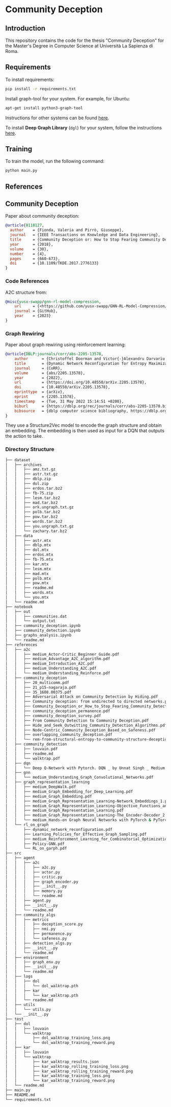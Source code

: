 # Community Deception

## Introduction

This repository contains the code for the thesis "Community Deception" for the Master's Degree in Computer Science at Università La Sapienza di Roma.

## Requirements

To install requirements:

```bash
pip install -r requirements.txt
```

Install graph-tool for your system. For example, for Ubuntu:

```bash
apt-get install python3-graph-tool
```

Instructions for other systems can be found [here](https://git.skewed.de/count0/graph-tool/-/wikis/installation-instructions).

To install **Deep Graph Library** (`dgl`) for your system, follow the instructions [here](<https://www.dgl.ai/pages/start.html>).

## Training

To train the model, run the following command:

```bash
python main.py
```

## References

## Community Deception

Paper about community deception:

```bibtex
@article{8118127,
  author    = {Fionda, Valeria and Pirrò, Giuseppe},
  journal   = {IEEE Transactions on Knowledge and Data Engineering}, 
  title     = {Community Deception or: How to Stop Fearing Community Detection Algorithms}, 
  year      = {2018},
  volume    = {30},
  number    = {4},
  pages     = {660-673},
  doi       = {10.1109/TKDE.2017.2776133}
}
```

### Code References

A2C structure from:

```bibtex
@misc{yusx-swapp/gnn-rl-model-compression,
    url     = {<https://github.com/yusx-swapp/GNN-RL-Model-Compression/tree/master>},
    journal = {GitHub}, 
    year    = {2023} 
}
```

### Graph Rewiring

Paper about graph rewiring using reinforcement learning:

```bibtex
@article{DBLP:journals/corr/abs-2205-13578,
    author      = {Christoffel Doorman and Victor{-}Alexandru Darvariu and Stephen Hailes and Mirco Musolesi},
    title       = {Dynamic Network Reconfiguration for Entropy Maximization using Deep Reinforcement Learning},
    journal     = {CoRR},
    volume      = {abs/2205.13578},
    year        = {2022},
    url         = {https://doi.org/10.48550/arXiv.2205.13578},
    doi         = {10.48550/arXiv.2205.13578},
    eprinttype  = {arXiv},
    eprint      = {2205.13578},
    timestamp   = {Tue, 31 May 2022 15:14:51 +0200},
    biburl      = {https://dblp.org/rec/journals/corr/abs-2205-13578.bib},
    bibsource   = {dblp computer science bibliography, https://dblp.org}
}
```

They use a Structure2Vec model to encode the graph structure and obtain an embedding. The embedding is then used as input for a DQN that outputs the action to take.
‌
### Directory Structure

```bash
├── dataset
│   ├── archives
│   │   ├── amz.txt.gz
│   │   ├── astr.txt.gz
│   │   ├── dblp.zip
│   │   ├── dol.zip
│   │   ├── erdos.tar.bz2
│   │   ├── fb-75.zip
│   │   ├── lesm.tar.bz2
│   │   ├── mad.tar.bz2
│   │   ├── ork.ungraph.txt.gz
│   │   ├── polb.tar.bz2
│   │   ├── pow.tar.bz2
│   │   ├── words.tar.bz2
│   │   ├── you.ungraph.txt.gz
│   │   └── zachary.tar.bz2
│   ├── data
│   │   ├── astr.mtx
│   │   ├── dblp.mtx
│   │   ├── dol.mtx
│   │   ├── erdos.mtx
│   │   ├── fb-75.mtx
│   │   ├── kar.mtx
│   │   ├── lesm.mtx
│   │   ├── mad.mtx
│   │   ├── polb.mtx
│   │   ├── pow.mtx
│   │   ├── readme.md
│   │   ├── words.mtx
│   │   └── you.mtx
│   └── readme.md
├── notebook
│   ├── out
│   │   ├── communities.dat
│   │   └── output.txt
│   ├── community_deception.ipynb
│   ├── community_detection.ipynb
│   ├── graphs_analysis.ipynb
│   └── readme.md
├── references
│   ├── a2c
│   │   ├── medium_Actor-Critic_Beginner_Guide.pdf
│   │   ├── medium_Advantage_A2C_algorithm.pdf
│   │   ├── medium_Introduction_A2C.pdf
│   │   ├── medium_Understanding_A2C.pdf
│   │   └── medium_Understanding_Reinforce.pdf
│   ├── community_deception
│   │   ├── 20_multicomm.pdf
│   │   ├── 21_p15-nagaraja.pdf
│   │   ├── 35_1608.00375.pdf
│   │   ├── Adversarial Attack on Community Detection by Hiding.pdf
│   │   ├── Community deception: from undirected to directed networks.pdf
│   │   ├── Community_Deception_or_How_to_Stop_Fearing_Community_Detection_Algorithms.pdf
│   │   ├── community_deception_permanence.pdf
│   │   ├── community_deception_survey.pdf
│   │   ├── From Community Detection to Community Deception.pdf
│   │   ├── Hide_and_Seek_Outwitting_Community_Detection_Algorithms.pdf
│   │   ├── Node-Centric_Community_Deception_Based_on_Safeness.pdf
│   │   ├── overlapping_community_deception.pdf
│   │   └── rem-from-structural-entropy-to-community-structure-deception-Paper.pdf
│   ├── community_detection
│   │   ├── louvain.pdf
│   │   ├── readme.md
│   │   └── walktrap.pdf
│   ├── dqn
│   │   └── Deep Q-Network with Pytorch. DQN _ by Unnat Singh _ Medium.pdf
│   ├── gnn
│   │   └── medium_Understanding_Graph_Convolutional_Networks.pdf
│   ├── graph_representation_learning
│   │   ├── medium_DeepWalk.pdf
│   │   ├── medium_Graph_Embedding_for_Deep_Learning.pdf
│   │   ├── medium_Graph_Embedding.pdf
│   │   ├── medium_Graph_Representation_Learning-Network_Embeddings_1.pdf
│   │   ├── medium_Graph_Representation_Learning-Objective_Functions_and_Encoders_3.pdf
│   │   ├── medium_Graph_Representation_Learning.pdf
│   │   ├── medium_Graph_Representation_Learning-The_Encoder-Decoder_2.pdf
│   │   └── medium_Hands-on Graph Neural Networks with PyTorch & PyTorch.pdf
│   └── rl_on_graph
│       ├── dynamic_network_reconfiguration.pdf
│       ├── Learning_Policies_for_Effective_Graph_Sampling.pdf
│       ├── medium_Reinforcement_Learning_for_Combinatorial_Optimization.pdf
│       ├── Policy-GNN.pdf
│       └── RL_on_garph.pdf
├── src
│   ├── agent
│   │   ├── a2c
│   │   │   ├── a2c.py
│   │   │   ├── actor.py
│   │   │   ├── critic.py
│   │   │   ├── graph_encoder.py
│   │   │   ├── __init__.py
│   │   │   ├── memory.py
│   │   │   └── readme.md
│   │   ├── agent.py
│   │   ├── __init__.py
│   │   └── readme.md
│   ├── community_algs
│   │   ├── metrics
│   │   │   ├── deception_score.py
│   │   │   ├── nmi.py
│   │   │   ├── permanence.py
│   │   │   └── safeness.py
│   │   ├── detection_algs.py
│   │   ├── __init__.py
│   │   └── readme.md
│   ├── environment
│   │   ├── graph_env.py
│   │   ├── __init__.py
│   │   └── readme.md
│   ├── logs
│   │   ├── dol
│   │   │   └── dol_walktrap.pth
│   │   ├── kar
│   │   │   └── kar_walktrap.pth
│   │   └── readme.md
│   ├── utils
│   │   └── utils.py
│   └── __init__.py
├── test
│   ├── dol
│   │   ├── louvain
│   │   └── walktrap
│   │       ├── dol_walktrap_training_loss.png
│   │       └── dol_walktrap_training_reward.png
│   ├── kar
│   │   ├── louvain
│   │   └── walktrap
│   │       ├── kar_walktrap_results.json
│   │       ├── kar_walktrap_rolling_training_loss.png
│   │       ├── kar_walktrap_rolling_training_reward.png
│   │       ├── kar_walktrap_training_loss.png
│   │       └── kar_walktrap_training_reward.png
│   └── readme.md
├── main.py
├── README.md
└── requirements.txt
```


